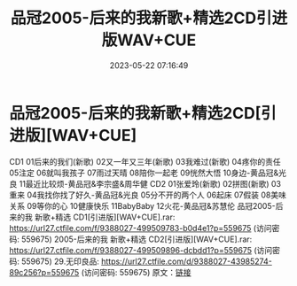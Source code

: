 ﻿---
title: 品冠2005-后来的我新歌+精选2CD引进版WAV+CUE
date: 2023-05-22 07:16:49
categories: WAV车载音乐、镜像
tags: 华语中文
---
# 品冠2005-后来的我新歌+精选2CD[引进版][WAV+CUE]

CD1
01后来的我们(新歌)
02又一年又三年(新歌)
03我难过(新歌)
04疼你的责任
05注定
06就叫我孩子
07雨过天晴
08陪你一起老
09恍然大悟
10身边-黄品冠&光良
11最近比较烦-黄品冠&李宗盛&周华健
CD2
01张爱玲(新歌)
02拼图(新歌)
03重来
04我找你找了好久-黄品冠&光良
05分不开的两个人
06起床
07假装
08美味关系
09等你的心
10健康快乐
11BabyBaby
12火花-黄品冠&苏慧伦
品冠2005-后来的我 新歌+精选 CD1[引进版][WAV+CUE].rar: https://url27.ctfile.com/f/9388027-499509783-b0d4e1?p=559675
(访问密码: 559675)
2005-后来的我 新歌+精选 CD2[引进版][WAV+CUE].rar: https://url27.ctfile.com/f/9388027-499509896-dcbdd1?p=559675
(访问密码: 559675)
29.无印良品: https://url27.ctfile.com/d/9388027-43985274-89c256?p=559675
(访问密码: 559675)
原文：[链接](https://blog.sina.com.cn/s/blog_1647c7e76010311zb.html)